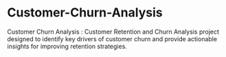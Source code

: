 # Customer-Churn-Analysis
Customer Churn Analysis : Customer Retention and Churn Analysis project designed to identify key drivers of customer churn and provide actionable insights for improving retention strategies.
